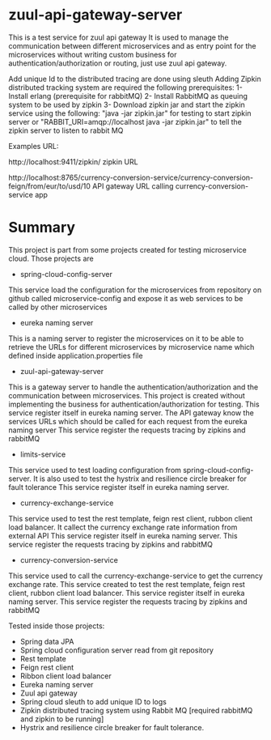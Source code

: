 # zuul-api-gateway-server
This is a test service for zuul api gateway
It is used to manage the communication between different microservices and as entry point for the microservices without writing custom business for authentication/authorization or routing, just use zuul api gateway.

Add unique Id to the distributed tracing are done using sleuth
Adding Zipkin distributed tracking system are required the following prerequisites:
1- Install erlang (prerequisite for rabbitMQ)
2- Install RabbitMQ as queuing system to be used by zipkin
3- Download zipkin jar and start the zipkin service using the following:
	 "java -jar zipkin.jar" for testing to start zipkin server or "RABBIT_URI=amqp://localhost java -jar zipkin.jar" to tell the zipkin server to listen to rabbit MQ
	 

Examples URL:

http://localhost:9411/zipkin/
zipkin URL 

http://localhost:8765/currency-conversion-service/currency-conversion-feign/from/eur/to/usd/10
API gateway URL calling currency-conversion-service app

# Summary
This project is part from some projects created for testing microservice cloud. Those projects are
- spring-cloud-config-server

This service load the configuration for the microservices from repository on github called microservice-config and expose it as web services to be called by other microservices

- eureka naming server

This is a naming server to register the microservices on it to be able to
retrieve the URLs for different microservices by microservice name which defined inside application.properties file

- zuul-api-gateway-server

This is a gateway server to handle the authentication/authorization and the communication between microservices.
This project is created without implementing the business for authentication/authorization for testing.
This service register itself in eureka naming server.
The API gateway know the services URLs which should be called for each request from the eureka naming server
This service register  the requests tracing by zipkins and rabbitMQ

- limits-service

This service used to test loading configuration from spring-cloud-config-server. It is also used to test the hystrix and resilience circle breaker for fault tolerance
This service register itself in eureka naming server.

- currency-exchange-service

This service used to test the rest template, feign rest client, rubbon client load balancer. It callect the currency exchange rate information from external API
This service register itself in eureka naming server.
This service register  the requests tracing by zipkins and rabbitMQ

- currency-conversion-service

This service used to call the currency-exchange-service to get the currency exchange rate.
This service created to test the rest template, feign rest client, rubbon client load balancer.
This service register itself in eureka naming server.
This service register  the requests tracing by zipkins and rabbitMQ

Tested inside those projects:
- Spring data JPA
- Spring cloud configuration server read from git repository
- Rest template
- Feign rest client 
- Ribbon client load balancer
- Eureka naming server
- Zuul api gateway
- Spring cloud sleuth to add unique ID to logs
- Zipkin distributed tracing system using Rabbit MQ [required rabbitMQ and zipkin to be running]
- Hystrix and resilience circle breaker for fault tolerance.

 




